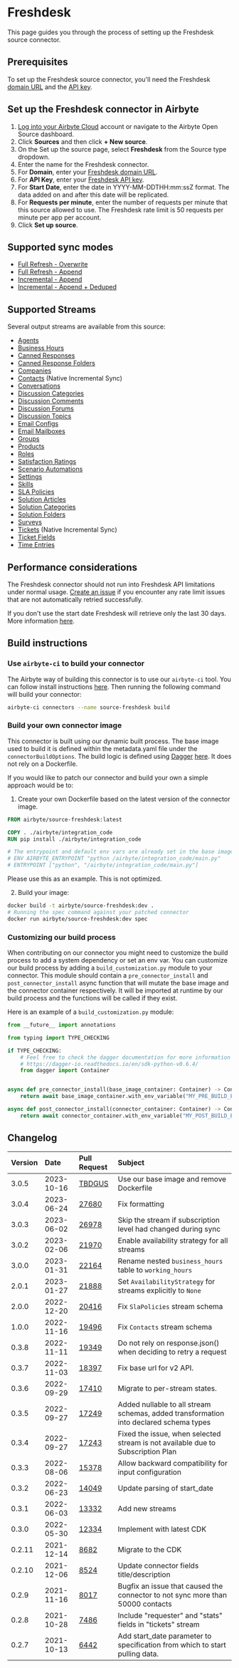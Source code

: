 # Freshdesk

This page guides you through the process of setting up the Freshdesk source connector.

## Prerequisites

To set up the Freshdesk source connector, you'll need the Freshdesk [domain URL](https://support.freshdesk.com/en/support/solutions/articles/50000004704-customizing-your-helpdesk-url) and the [API key](https://support.freshdesk.com/support/solutions/articles/215517).

## Set up the Freshdesk connector in Airbyte

1. [Log into your Airbyte Cloud](https://cloud.airbyte.com/workspaces) account or navigate to the Airbyte Open Source dashboard.
2. Click **Sources** and then click **+ New source**.
3. On the Set up the source page, select **Freshdesk** from the Source type dropdown.
4. Enter the name for the Freshdesk connector.
5. For **Domain**, enter your [Freshdesk domain URL](https://support.freshdesk.com/en/support/solutions/articles/50000004704-customizing-your-helpdesk-url).
6. For **API Key**, enter your [Freshdesk API key](https://support.freshdesk.com/support/solutions/articles/215517).
7. For **Start Date**, enter the date in YYYY-MM-DDTHH:mm:ssZ format. The data added on and after this date will be replicated.
8. For **Requests per minute**, enter the number of requests per minute that this source allowed to use. The Freshdesk rate limit is 50 requests per minute per app per account.
9. Click **Set up source**.

## Supported sync modes

- [Full Refresh - Overwrite](https://docs.airbyte.com/understanding-airbyte/connections/full-refresh-overwrite/)
- [Full Refresh - Append](https://docs.airbyte.com/understanding-airbyte/connections/full-refresh-append)
- [Incremental - Append](https://docs.airbyte.com/understanding-airbyte/connections/incremental-append)
- [Incremental - Append + Deduped](https://docs.airbyte.com/understanding-airbyte/connections/incremental-append-deduped)

## Supported Streams

Several output streams are available from this source:

- [Agents](https://developers.freshdesk.com/api/#agents)
- [Business Hours](https://developers.freshdesk.com/api/#business-hours)
- [Canned Responses](https://developers.freshdesk.com/api/#canned-responses)
- [Canned Response Folders](https://developers.freshdesk.com/api/#list_all_canned_response_folders)
- [Companies](https://developers.freshdesk.com/api/#companies)
- [Contacts](https://developers.freshdesk.com/api/#contacts) \(Native Incremental Sync\)
- [Conversations](https://developers.freshdesk.com/api/#conversations)
- [Discussion Categories](https://developers.freshdesk.com/api/#category_attributes)
- [Discussion Comments](https://developers.freshdesk.com/api/#comment_attributes)
- [Discussion Forums](https://developers.freshdesk.com/api/#forum_attributes)
- [Discussion Topics](https://developers.freshdesk.com/api/#topic_attributes)
- [Email Configs](https://developers.freshdesk.com/api/#email-configs)
- [Email Mailboxes](https://developers.freshdesk.com/api/#email-mailboxes)
- [Groups](https://developers.freshdesk.com/api/#groups)
- [Products](https://developers.freshdesk.com/api/#products)
- [Roles](https://developers.freshdesk.com/api/#roles)
- [Satisfaction Ratings](https://developers.freshdesk.com/api/#satisfaction-ratings)
- [Scenario Automations](https://developers.freshdesk.com/api/#scenario-automations)
- [Settings](https://developers.freshdesk.com/api/#settings)
- [Skills](https://developers.freshdesk.com/api/#skills)
- [SLA Policies](https://developers.freshdesk.com/api/#sla-policies)
- [Solution Articles](https://developers.freshdesk.com/api/#solution_article_attributes)
- [Solution Categories](https://developers.freshdesk.com/api/#solution_category_attributes)
- [Solution Folders](https://developers.freshdesk.com/api/#solution_folder_attributes)
- [Surveys](https://developers.freshdesk.com/api/#surveys)
- [Tickets](https://developers.freshdesk.com/api/#tickets) \(Native Incremental Sync\)
- [Ticket Fields](https://developers.freshdesk.com/api/#ticket-fields)
- [Time Entries](https://developers.freshdesk.com/api/#time-entries)

## Performance considerations

The Freshdesk connector should not run into Freshdesk API limitations under normal usage. [Create an issue](https://github.com/airbytehq/airbyte/issues) if you encounter any rate limit issues that are not automatically retried successfully.

If you don't use the start date Freshdesk will retrieve only the last 30 days. More information [here](https://developers.freshdesk.com/api/#list_all_tickets).


## Build instructions

### Use `airbyte-ci` to build your connector
The Airbyte way of building this connector is to use our `airbyte-ci` tool.
You can follow install instructions [here](https://github.com/airbytehq/airbyte/blob/master/airbyte-ci/connectors/pipelines/README.md#L1).
Then running the following command will build your connector:

```bash
airbyte-ci connectors --name source-freshdesk build
```

### Build your own connector image
This connector is built using our dynamic built process.
The base image used to build it is defined within the metadata.yaml file under the `connectorBuildOptions`.
The build logic is defined using [Dagger](https://dagger.io/) [here](https://github.com/airbytehq/airbyte/blob/master/airbyte-ci/connectors/pipelines/pipelines/builds/python_connectors.py).
It does not rely on a Dockerfile.

If you would like to patch our connector and build your own a simple approach would be to:

1. Create your own Dockerfile based on the latest version of the connector image.
```Dockerfile
FROM airbyte/source-freshdesk:latest

COPY . ./airbyte/integration_code
RUN pip install ./airbyte/integration_code

# The entrypoint and default env vars are already set in the base image
# ENV AIRBYTE_ENTRYPOINT "python /airbyte/integration_code/main.py"
# ENTRYPOINT ["python", "/airbyte/integration_code/main.py"]
```
Please use this as an example. This is not optimized.

2. Build your image:
```bash
docker build -t airbyte/source-freshdesk:dev .
# Running the spec command against your patched connector
docker run airbyte/source-freshdesk:dev spec
```

### Customizing our build process
When contributing on our connector you might need to customize the build process to add a system dependency or set an env var.
You can customize our build process by adding a `build_customization.py` module to your connector.
This module should contain a `pre_connector_install` and `post_connector_install` async function that will mutate the base image and the connector container respectively.
It will be imported at runtime by our build process and the functions will be called if they exist.

Here is an example of a `build_customization.py` module:
```python
from __future__ import annotations

from typing import TYPE_CHECKING

if TYPE_CHECKING:
    # Feel free to check the dagger documentation for more information on the Container object and its methods.
    # https://dagger-io.readthedocs.io/en/sdk-python-v0.6.4/
    from dagger import Container


async def pre_connector_install(base_image_container: Container) -> Container:
    return await base_image_container.with_env_variable("MY_PRE_BUILD_ENV_VAR", "my_pre_build_env_var_value")

async def post_connector_install(connector_container: Container) -> Container:
    return await connector_container.with_env_variable("MY_POST_BUILD_ENV_VAR", "my_post_build_env_var_value")
```
## Changelog

| Version | Date       | Pull Request                                             | Subject                                                                               |
| :------ | :--------- | :------------------------------------------------------- | :------------------------------------------------------------------------------------ |
| 3.0.5 | 2023-10-16 | [TBDGUS](https://github.com/airbytehq/airbyte/pull/TBDGUS) | Use our base image and remove Dockerfile |
| 3.0.4   | 2023-06-24 | [27680](https://github.com/airbytehq/airbyte/pull/27680) | Fix formatting                                                                        |
| 3.0.3   | 2023-06-02 | [26978](https://github.com/airbytehq/airbyte/pull/26978) | Skip the stream if subscription level had changed during sync                         |
| 3.0.2   | 2023-02-06 | [21970](https://github.com/airbytehq/airbyte/pull/21970) | Enable availability strategy for all streams                                          |
| 3.0.0   | 2023-01-31 | [22164](https://github.com/airbytehq/airbyte/pull/22164) | Rename nested `business_hours` table to `working_hours`                               |
| 2.0.1   | 2023-01-27 | [21888](https://github.com/airbytehq/airbyte/pull/21888) | Set `AvailabilityStrategy` for streams explicitly to `None`                           |
| 2.0.0   | 2022-12-20 | [20416](https://github.com/airbytehq/airbyte/pull/20416) | Fix `SlaPolicies` stream schema                                                       |
| 1.0.0   | 2022-11-16 | [19496](https://github.com/airbytehq/airbyte/pull/19496) | Fix `Contacts` stream schema                                                          |
| 0.3.8   | 2022-11-11 | [19349](https://github.com/airbytehq/airbyte/pull/19349) | Do not rely on response.json() when deciding to retry a request                       |
| 0.3.7   | 2022-11-03 | [18397](https://github.com/airbytehq/airbyte/pull/18397) | Fix base url for v2 API.                                                              |
| 0.3.6   | 2022-09-29 | [17410](https://github.com/airbytehq/airbyte/pull/17410) | Migrate to per-stream states.                                                         |
| 0.3.5   | 2022-09-27 | [17249](https://github.com/airbytehq/airbyte/pull/17249) | Added nullable to all stream schemas, added transformation into declared schema types |
| 0.3.4   | 2022-09-27 | [17243](https://github.com/airbytehq/airbyte/pull/17243) | Fixed the issue, when selected stream is not available due to Subscription Plan       |
| 0.3.3   | 2022-08-06 | [15378](https://github.com/airbytehq/airbyte/pull/15378) | Allow backward compatibility for input configuration                                  |
| 0.3.2   | 2022-06-23 | [14049](https://github.com/airbytehq/airbyte/pull/14049) | Update parsing of start_date                                                          |
| 0.3.1   | 2022-06-03 | [13332](https://github.com/airbytehq/airbyte/pull/13332) | Add new streams                                                                       |
| 0.3.0   | 2022-05-30 | [12334](https://github.com/airbytehq/airbyte/pull/12334) | Implement with latest CDK                                                             |
| 0.2.11  | 2021-12-14 | [8682](https://github.com/airbytehq/airbyte/pull/8682)   | Migrate to the CDK                                                                    |
| 0.2.10  | 2021-12-06 | [8524](https://github.com/airbytehq/airbyte/pull/8524)   | Update connector fields title/description                                             |
| 0.2.9   | 2021-11-16 | [8017](https://github.com/airbytehq/airbyte/pull/8017)   | Bugfix an issue that caused the connector to not sync more than 50000 contacts        |
| 0.2.8   | 2021-10-28 | [7486](https://github.com/airbytehq/airbyte/pull/7486)   | Include "requester" and "stats" fields in "tickets" stream                            |
| 0.2.7   | 2021-10-13 | [6442](https://github.com/airbytehq/airbyte/pull/6442)   | Add start_date parameter to specification from which to start pulling data.           |
